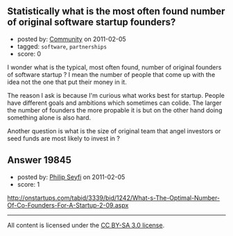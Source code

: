 ## Statistically what is the most often found number of original software startup founders?

- posted by: [Community](https://stackexchange.com/users/-1/-1-community) on 2011-02-05
- tagged: `software`, `partnerships`
- score: 0

I wonder what is the typical, most often found, number of original founders of software startup ? I mean the number of people that come up with the idea not the one that put their money in it. 

The reason I ask is because I'm curious what works best for startup. People have different goals and ambitions which sometimes can colide. The larger the number of founders the more propable it is but on the other hand doing something alone is also hard. 

Another question is what is the size of original team that angel investors or seed funds are most likely to invest in ? 




 


## Answer 19845

- posted by: [Philip Seyfi](https://stackexchange.com/users/-1/6084-philip-seyfi) on 2011-02-05
- score: 1

http://onstartups.com/tabid/3339/bid/1242/What-s-The-Optimal-Number-Of-Co-Founders-For-A-Startup-2-09.aspx



---

All content is licensed under the [CC BY-SA 3.0 license](https://creativecommons.org/licenses/by-sa/3.0/).

